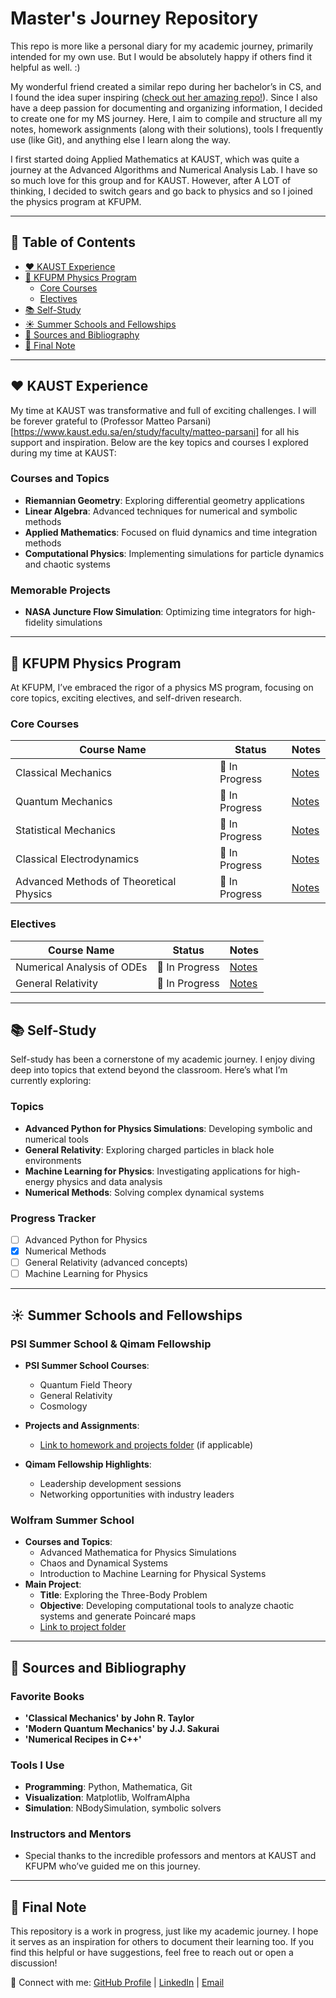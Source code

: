 # Master's Journey Repository

This repo is more like a personal diary for my academic journey, primarily intended for my own use. But I would be absolutely happy if others find it helpful as well. :)

My wonderful friend created a similar repo during her bachelor’s in CS, and I found the idea super inspiring ([check out her amazing repo!](https://github.com/siudro/Operating_Systems_Labs)). Since I also have a deep passion for documenting and organizing information, I decided to create one for my MS journey. Here, I aim to compile and structure all my notes, homework assignments (along with their solutions), tools I frequently use (like Git), and anything else I learn along the way.

I first started doing Applied Mathematics at KAUST, which was quite a journey at the Advanced Algorithms and Numerical Analysis Lab. I have so so much love for this group and for KAUST. However, after A LOT of thinking, I decided to switch gears and go back to physics and so I joined the physics program at KFUPM.

---

## 📖 Table of Contents
- [❤️ KAUST Experience](#️-kaust-experience)
- [🏫 KFUPM Physics Program](#-kfupm-physics-program)
  - [Core Courses](#core-courses)
  - [Electives](#electives)
- [📚 Self-Study](#-self-study)
- [☀️ Summer Schools and Fellowships](#️-summer-schools-and-fellowships)
- [🔗 Sources and Bibliography](#-sources-and-bibliography)
- [🚀 Final Note](#-final-note)

---

## ❤️ KAUST Experience

My time at KAUST was transformative and full of exciting challenges. I will be forever grateful to (Professor Matteo Parsani)[https://www.kaust.edu.sa/en/study/faculty/matteo-parsani] for all his support and inspiration. Below are the key topics and courses I explored during my time at KAUST:

### Courses and Topics
- **Riemannian Geometry**: Exploring differential geometry applications
- **Linear Algebra**: Advanced techniques for numerical and symbolic methods
- **Applied Mathematics**: Focused on fluid dynamics and time integration methods
- **Computational Physics**: Implementing simulations for particle dynamics and chaotic systems

### Memorable Projects
- **NASA Juncture Flow Simulation**: Optimizing time integrators for high-fidelity simulations

---

## 🏫 KFUPM Physics Program

At KFUPM, I’ve embraced the rigor of a physics MS program, focusing on core topics, exciting electives, and self-driven research.

### Core Courses
| Course Name                   | Status        | Notes |
|-------------------------------|---------------|-------|
| Classical Mechanics           | 📘 In Progress | [Notes](#) |
| Quantum Mechanics             | 📘 In Progress | [Notes](#) |
| Statistical Mechanics         | 📘 In Progress | [Notes](#) |
| Classical Electrodynamics     | 📘 In Progress | [Notes](#) |
| Advanced Methods of Theoretical Physics | 📘 In Progress | [Notes](#) |

### Electives
| Course Name                     | Status        | Notes |
|---------------------------------|---------------|-------|
| Numerical Analysis of ODEs      | 📘 In Progress | [Notes](#) |
| General Relativity              | 📘 In Progress | [Notes](#) |

---

## 📚 Self-Study

Self-study has been a cornerstone of my academic journey. I enjoy diving deep into topics that extend beyond the classroom. Here’s what I’m currently exploring:

### Topics
- **Advanced Python for Physics Simulations**: Developing symbolic and numerical tools
- **General Relativity**: Exploring charged particles in black hole environments
- **Machine Learning for Physics**: Investigating applications for high-energy physics and data analysis
- **Numerical Methods**: Solving complex dynamical systems

### Progress Tracker
- [ ] Advanced Python for Physics
- [x] Numerical Methods
- [ ] General Relativity (advanced concepts)
- [ ] Machine Learning for Physics

---

## ☀️ Summer Schools and Fellowships

### **PSI Summer School & Qimam Fellowship**
- **PSI Summer School Courses**:
  - Quantum Field Theory
  - General Relativity
  - Cosmology
- **Projects and Assignments**:
  - [Link to homework and projects folder](#) (if applicable)

- **Qimam Fellowship Highlights**:
  - Leadership development sessions
  - Networking opportunities with industry leaders

### **Wolfram Summer School**
- **Courses and Topics**:
  - Advanced Mathematica for Physics Simulations
  - Chaos and Dynamical Systems
  - Introduction to Machine Learning for Physical Systems
- **Main Project**:
  - **Title**: Exploring the Three-Body Problem
  - **Objective**: Developing computational tools to analyze chaotic systems and generate Poincaré maps
  - [Link to project folder](#)

---

## 🔗 Sources and Bibliography

### Favorite Books
- **'Classical Mechanics' by John R. Taylor**
- **'Modern Quantum Mechanics' by J.J. Sakurai**
- **'Numerical Recipes in C++'**

### Tools I Use
- **Programming**: Python, Mathematica, Git
- **Visualization**: Matplotlib, WolframAlpha
- **Simulation**: NBodySimulation, symbolic solvers

### Instructors and Mentors
- Special thanks to the incredible professors and mentors at KAUST and KFUPM who’ve guided me on this journey.

---

## 🚀 Final Note

This repository is a work in progress, just like my academic journey. I hope it serves as an inspiration for others to document their learning too. If you find this helpful or have suggestions, feel free to reach out or open a discussion!

🔗 Connect with me: [GitHub Profile](#) | [LinkedIn](#) | [Email](mailto:#)
